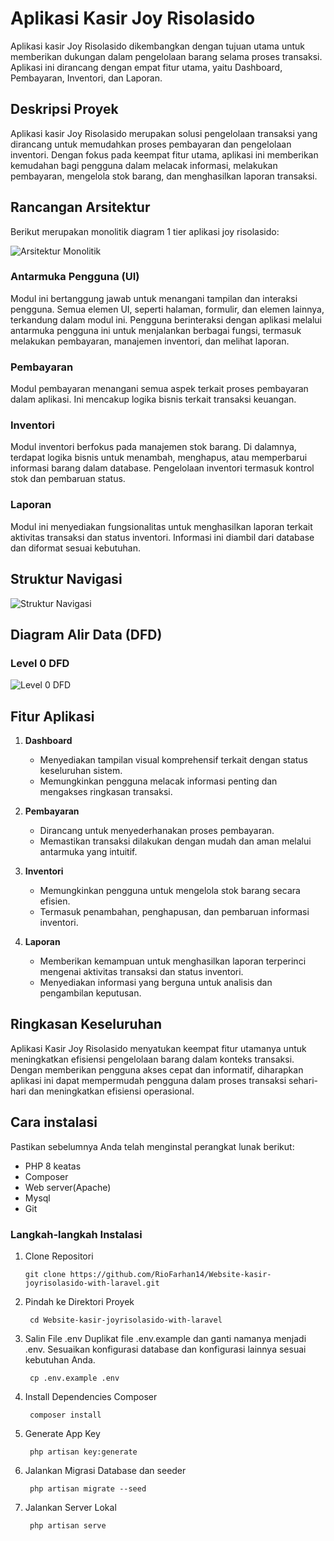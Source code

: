 # Aplikasi Kasir Joy Risolasido

Aplikasi kasir Joy Risolasido dikembangkan dengan tujuan utama untuk memberikan dukungan dalam pengelolaan barang selama proses transaksi. Aplikasi ini dirancang dengan empat fitur utama, yaitu Dashboard, Pembayaran, Inventori, dan Laporan.

## Deskripsi Proyek

Aplikasi kasir Joy Risolasido merupakan solusi pengelolaan transaksi yang dirancang untuk memudahkan proses pembayaran dan pengelolaan inventori. Dengan fokus pada keempat fitur utama, aplikasi ini memberikan kemudahan bagi pengguna dalam melacak informasi, melakukan pembayaran, mengelola stok barang, dan menghasilkan laporan transaksi.


## Rancangan Arsitektur
Berikut merupakan monolitik diagram 1 tier aplikasi joy risolasido:

![Arsitektur Monolitik](https://github.com/RioFarhan14/Website-kasir-joyrisolasido-with-laravel/blob/main/public/img/Screenshot%202024-01-22%20112323.png)


### Antarmuka Pengguna (UI)

Modul ini bertanggung jawab untuk menangani tampilan dan interaksi pengguna. Semua elemen UI, seperti halaman, formulir, dan elemen lainnya, terkandung dalam modul ini. Pengguna berinteraksi dengan aplikasi melalui antarmuka pengguna ini untuk menjalankan berbagai fungsi, termasuk melakukan pembayaran, manajemen inventori, dan melihat laporan.

### Pembayaran

Modul pembayaran menangani semua aspek terkait proses pembayaran dalam aplikasi. Ini mencakup logika bisnis terkait transaksi keuangan.

### Inventori

Modul inventori berfokus pada manajemen stok barang. Di dalamnya, terdapat logika bisnis untuk menambah, menghapus, atau memperbarui informasi barang dalam database. Pengelolaan inventori termasuk kontrol stok dan pembaruan status.

### Laporan

Modul ini menyediakan fungsionalitas untuk menghasilkan laporan terkait aktivitas transaksi dan status inventori. Informasi ini diambil dari database dan diformat sesuai kebutuhan.

## Struktur Navigasi

![Struktur Navigasi](https://github.com/RioFarhan14/Website-kasir-joyrisolasido-with-laravel/blob/main/public/img/WhatsApp%20Image%202024-01-16%20at%2000.49.24.jpeg)

## Diagram Alir Data (DFD)

### Level 0 DFD

![Level 0 DFD](https://github.com/RioFarhan14/Website-kasir-joyrisolasido-with-laravel/blob/main/public/img/Screenshot%202024-01-22%20105744.png)

## Fitur Aplikasi

1. **Dashboard**

    - Menyediakan tampilan visual komprehensif terkait dengan status keseluruhan sistem.
    - Memungkinkan pengguna melacak informasi penting dan mengakses ringkasan transaksi.

2. **Pembayaran**

    - Dirancang untuk menyederhanakan proses pembayaran.
    - Memastikan transaksi dilakukan dengan mudah dan aman melalui antarmuka yang intuitif.

3. **Inventori**

    - Memungkinkan pengguna untuk mengelola stok barang secara efisien.
    - Termasuk penambahan, penghapusan, dan pembaruan informasi inventori.

4. **Laporan**
    - Memberikan kemampuan untuk menghasilkan laporan terperinci mengenai aktivitas transaksi dan status inventori.
    - Menyediakan informasi yang berguna untuk analisis dan pengambilan keputusan.

## Ringkasan Keseluruhan

Aplikasi Kasir Joy Risolasido menyatukan keempat fitur utamanya untuk meningkatkan efisiensi pengelolaan barang dalam konteks transaksi. Dengan memberikan pengguna akses cepat dan informatif, diharapkan aplikasi ini dapat mempermudah pengguna dalam proses transaksi sehari-hari dan meningkatkan efisiensi operasional.

## Cara instalasi

Pastikan sebelumnya Anda telah menginstal perangkat lunak berikut:

 - PHP 8 keatas
 - Composer
 - Web server(Apache)
 - Mysql
 - Git
   
### Langkah-langkah Instalasi

1. Clone Repositori
    
       git clone https://github.com/RioFarhan14/Website-kasir-joyrisolasido-with-laravel.git
       
2. Pindah ke Direktori Proyek
    
        cd Website-kasir-joyrisolasido-with-laravel
    
3. Salin File .env
   Duplikat file .env.example dan ganti namanya menjadi .env. Sesuaikan konfigurasi database dan konfigurasi lainnya sesuai kebutuhan Anda.

        cp .env.example .env

4. Install Dependencies Composer

        composer install

5. Generate App Key

        php artisan key:generate

6. Jalankan Migrasi Database dan seeder

        php artisan migrate --seed

7. Jalankan Server Lokal

        php artisan serve

        

